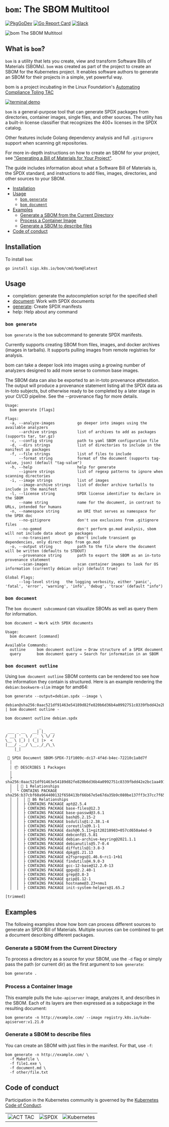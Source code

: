 # `bom`: The SBOM Multitool

[![PkgGoDev](https://pkg.go.dev/badge/sigs.k8s.io/bom)](https://pkg.go.dev/sigs.k8s.io/bom)
[![Go Report Card](https://goreportcard.com/badge/sigs.k8s.io/bom)](https://goreportcard.com/report/sigs.k8s.io/bom)
[![Slack](https://img.shields.io/badge/Slack-%23release--management-blueviolet)](https://kubernetes.slack.com/archives/C2C40FMNF)

 ![bom The SBOM Multitool](logo/logo.png)



## What is `bom`?

`bom` is a utility that lets you create, view and transform Software Bills of
Materials (SBOMs). `bom` was created as part of the project to create an SBOM
for the Kubernetes project. It enables software authors to generate an
SBOM for their projects in a simple, yet powerful way.

bom is a project incubating in the Linux Foundation's 
[Automating Compliance Toling TAC](https://github.com/act-project/TAC)

[![terminal demo](https://asciinema.org/a/418528.svg)](https://asciinema.org/a/418528?autoplay=1)

`bom` is a general-purpose tool that can generate SPDX packages from
directories, container images, single files, and other sources. The utility
has a built-in license classifier that recognizes the 400+ licenses in
the SPDX catalog.

Other features include Golang dependency analysis and full `.gitignore`
support when scanning git repositories.

For more in-depth instructions on how to create an SBOM for your project, see
["Generating a Bill of Materials for Your Project"](https://kubernetes-sigs.github.io/bom/tutorials/creating_bill_of_materials/).

The guide includes information about what a Software Bill of Materials is,
the SPDX standard, and instructions to add files, images, directories, and
other sources to your SBOM.

- [Installation](#installation)
- [Usage](#usage)
  - [`bom generate`](#bom-generate)
  - [`bom document`](#bom-document)
- [Examples](#examples)
  - [Generate a SBOM from the Current Directory](#generate-a-sbom-from-the-current-directory)
  - [Process a Container Image](#process-a-container-image)
  - [Generate a SBOM to describe files](#generate-a-sbom-to-describe-files)
- [Code of conduct](#code-of-conduct)

## Installation

To install `bom`:

```console
go install sigs.k8s.io/bom/cmd/bom@latest
```

## Usage

- completion: generate the autocompletion script for the specified shell
- [document](#bom-document): Work with SPDX documents
- [generate](#bom-generate): Create SPDX manifests
- help: Help about any command

### `bom generate`

`bom generate` is the `bom` subcommand to generate SPDX manifests.

Currently supports creating SBOM from files, images, and docker
archives (images in tarballs). It supports pulling images from
remote registries for analysis.

bom can take a deeper look into images using a growing number
of analyzers designed to add more sense to common base images.

The SBOM data can also be exported to an in-toto provenance
attestation. The output will produce a provenance statement listing all
the SPDX data as in-toto subjects, but otherwise ready to be
completed by a later stage in your CI/CD pipeline. See the
--provenance flag for more details.

```console
Usage:
  bom generate [flags]

Flags:
  -a, --analyze-images          go deeper into images using the available analyzers
      --archive strings         list of archives to add as packages (supports tar, tar.gz)
  -c, --config string           path to yaml SBOM configuration file
  -d, --dirs strings            list of directories to include in the manifest as packages
  -f, --file strings            list of files to include
      --format string           format of the document (supports tag-value, json) (default "tag-value")
  -h, --help                    help for generate
      --ignore strings          list of regexp patterns to ignore when scanning directories
  -i, --image strings           list of images
      --image-archive strings   list of docker archive tarballs to include in the manifest
  -l, --license string          SPDX license identifier to declare in the SBOM
      --name string             name for the document, in contrast to URLs, intended for humans
  -n, --namespace string        an URI that serves as namespace for the SPDX doc
      --no-gitignore            don't use exclusions from .gitignore files
      --no-gomod                don't perform go.mod analysis, sbom will not include data about go packages
      --no-transient            don't include transient go dependencies, only direct deps from go.mod
  -o, --output string           path to the file where the document will be written (defaults to STDOUT)
      --provenance string       path to export the SBOM as an in-toto provenance statement
      --scan-images             scan container images to look for OS information (currently debian only) (default true)

Global Flags:
      --log-level string   the logging verbosity, either 'panic', 'fatal', 'error', 'warning', 'info', 'debug', 'trace' (default "info")

```

### `bom document`

The `bom document subcommand` can visualize SBOMs as well as query them for
information.

```console
bom document → Work with SPDX documents

Usage:
  bom document [command]

Available Commands:
  outline     bom document outline → Draw structure of a SPDX document
  query       bom document query → Search for information in an SBOM
```

### `bom document outline`

Using `bom document outline` SBOM contents can be rendered too see how the
information they contain is structured. Here is an example rendering the
`debian:bookworm-slim` image for amd64:

```
bom generate --output=debian.spdx --image \
  debian@sha256:0aac521df91463e54189d82fe820b6d36b4a0992751c8339fbdd42e2bc1aa491 | bom document outline -

bom document outline debian.spdx

               _      
 ___ _ __   __| |_  __
/ __| '_ \ / _` \ \/ /
\__ \ |_) | (_| |>  < 
|___/ .__/ \__,_/_/\_\
    |_|               

 📂 SPDX Document SBOM-SPDX-71f1009c-dc17-4f4d-b4ec-72210c1a8d7f
  │ 
  │ 📦 DESCRIBES 1 Packages
  │ 
  ├ sha256:0aac521df91463e54189d82fe820b6d36b4a0992751c8339fbdd42e2bc1aa491
  │  │ 🔗 1 Relationships
  │  └ CONTAINS PACKAGE sha256:b37cbf60a964400132f658413bf66b67e5e67da35b9c080be137ff3c37cc7f65
  │  │  │ 🔗 86 Relationships
  │  │  ├ CONTAINS PACKAGE apt@2.5.4
  │  │  ├ CONTAINS PACKAGE base-files@12.3
  │  │  ├ CONTAINS PACKAGE base-passwd@3.6.1
  │  │  ├ CONTAINS PACKAGE bash@5.2.15-2
  │  │  ├ CONTAINS PACKAGE bsdutils@1:2.38.1-4
  │  │  ├ CONTAINS PACKAGE coreutils@9.1-1
  │  │  ├ CONTAINS PACKAGE dash@0.5.11+git20210903+057cd650a4ed-9
  │  │  ├ CONTAINS PACKAGE debconf@1.5.81
  │  │  ├ CONTAINS PACKAGE debian-archive-keyring@2021.1.1
  │  │  ├ CONTAINS PACKAGE debianutils@5.7-0.4
  │  │  ├ CONTAINS PACKAGE diffutils@1:3.8-3
  │  │  ├ CONTAINS PACKAGE dpkg@1.21.13
  │  │  ├ CONTAINS PACKAGE e2fsprogs@1.46.6~rc1-1+b1
  │  │  ├ CONTAINS PACKAGE findutils@4.9.0-3
  │  │  ├ CONTAINS PACKAGE gcc-12-base@12.2.0-13
  │  │  ├ CONTAINS PACKAGE gpgv@2.2.40-1
  │  │  ├ CONTAINS PACKAGE grep@3.8-3
  │  │  ├ CONTAINS PACKAGE gzip@1.12-1
  │  │  ├ CONTAINS PACKAGE hostname@3.23+nmu1
  │  │  ├ CONTAINS PACKAGE init-system-helpers@1.65.2

[trimmed]

```

## Examples

The following examples show how bom can process different sources to generate
an SPDX Bill of Materials. Multiple sources can be combined to get a document
describing different packages.

### Generate a SBOM from the Current Directory

To process a directory as a source for your SBOM, use the `-d` flag or simply pass
the path (or current dir) as the first argument to `bom generate`:

```bash
bom generate .
```

### Process a Container Image

This example pulls the `kube-apiserver` image, analyzes it, and describes in the
SBOM. Each of its layers are then expressed as a subpackage in the resulting
document:

```console
bom generate -n http://example.com/ --image registry.k8s.io/kube-apiserver:v1.21.0
```

### Generate a SBOM to describe files

You can create an SBOM with just files in the manifest. For that, use `-f`:

```console
bom generate -n http://example.com/ \
  -f Makefile \
  -f file1.exe \
  -f document.md \
  -f other/file.txt
```

## Code of conduct

Participation in the Kubernetes community is governed by the [Kubernetes Code of Conduct](code-of-conduct.md).


| | | |
| --- | --- | -- |
| ![ACT TAC](logo/act-tac.png) |  ![SPDX](logo/spdx.png) | ![Kubernetes](logo/kubernetes.png) |
